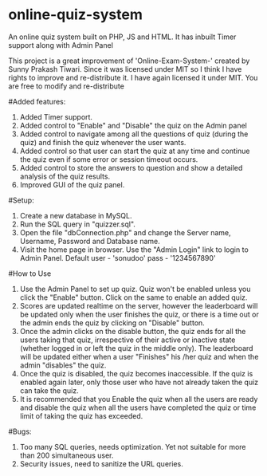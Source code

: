 # online-quiz-system
An online quiz system built on PHP, JS and HTML. It has inbuilt Timer support along with Admin Panel

This project is a great improvement of 'Online-Exam-System-' created by Sunny Prakash Tiwari. Since it was licensed under MIT so I think I have rights to improve and re-distribute it. I have again licensed it under MIT. You are free to modify and re-distribute

#Added features: 

1. Added Timer support.
2. Added control to "Enable" and "Disable" the quiz on the Admin panel
3. Added control to navigate among all the questions of quiz (during the quiz) and finish the quiz whenever the user wants.
4. Added control so that user can start the quiz at any time and continue the quiz even if some error or session timeout occurs.
5. Added control to store the answers to question and show a detailed analysis of the quiz results.
6. Improved GUI of the quiz panel.

#Setup:

1. Create a new database in MySQL.
2. Run the SQL query in "quizzer.sql".
3. Open the file "dbConnection.php" and change the Server name, Username, Password and Database name.
3. Visit the home page in browser. Use the "Admin Login" link to login to Admin Panel. Default user - 'sonudoo' pass - '1234567890'

#How to Use

1. Use the Admin Panel to set up quiz. Quiz won't be enabled unless you click the "Enable" button. Click on the same to enable an added quiz.
2. Scores are updated realtime on the server, however the leaderboard will be updated only when the user finishes the quiz, or there is a time out or the admin ends the quiz by clicking on "Disable" button.
3. Once the admin clicks on the disable button, the quiz ends for all the users taking that quiz, irrespective of their active or inactive state (whether logged in or left the quiz in the middle only). The leaderboard will be updated either when a user "Finishes" his /her quiz and when the admin "disables" the quiz. 
4. Once the quiz is disabled, the quiz becomes inaccessible. If the quiz is enabled again later, only those user who have not already taken the quiz can take the quiz.
5. It is recommended that you Enable the quiz when all the users are ready and disable the quiz when all the users have completed the quiz or time limit of taking the quiz has exceeded.

#Bugs:

1. Too many SQL queries, needs optimization. Yet not suitable for more than 200 simultaneous user.
2. Security issues, need to sanitize the URL queries.

